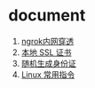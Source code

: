 # document

 1. [ngrok内网穿透](https://tool.4kb.cn/)
 2. [本地 SSL 证书](https://tool.4kb.cn/local.html) 
 3. [随机生成身份证](http://sfz.ckd.cc/idcard.php)
 4. [Linux 常用指令](linux.md)
